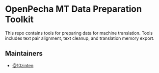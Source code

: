 # OpenPecha MT Data Preparation Toolkit

This repo contains tools for preparing data for machine translation. Tools includes text pair alignment, text cleanup, and translation memory export.

## Maintainers

- [@10zinten](https://github.com/10zinten)
